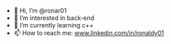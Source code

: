 - 👋 Hi, I’m @ronar01
- 👀 I’m interested in back-end
- 🌱 I’m currently learning c++
- 📫 How to reach me: www.linkedin.com/in/ronaldy01


<!---
ronar01/ronar01 is a ✨ special ✨ repository because its `README.md` (this file) appears on your GitHub profile.
You can click the Preview link to take a look at your changes.
--->
